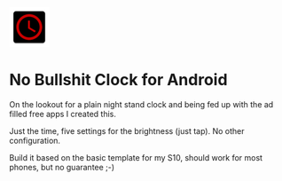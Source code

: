![ICON](https://raw.githubusercontent.com/jensstockhausen/NoBullshitClock/refs/heads/main/app/src/main/res/mipmap-hdpi/ic_launcher.webp)

# No Bullshit Clock for Android 

On the lookout for a plain night stand clock and being fed up with the ad filled free apps I created this.

Just the time, five settings for the brightness (just tap). No other configuration.

Build it based on the basic template for my S10, should work for most phones, but no guarantee ;-)
